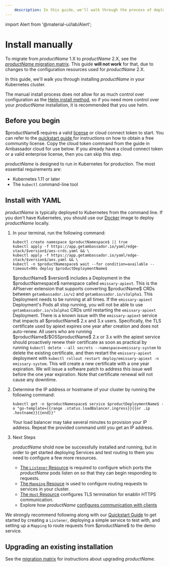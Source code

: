 ```yaml
---
    description: In this guide, we'll walk through the process of deploying $productName$ in Kubernetes for ingress routing.
---
```


import Alert from '@material-ui/lab/Alert';

# Install manually

<Alert severity="warning">

  To migrate from $productName$ 1.X to $productName$ 2.X, see the
  [$productName$ migration matrix](../migration-matrix/).  This guide
  **will not work** for that, due to changes to the configuration
  resources used for $productName$ 2.X.

</Alert>

In this guide, we'll walk you through installing $productName$ in your Kubernetes cluster.

The manual install process does not allow for as much control over configuration
as the [Helm install method](../helm), so if you need more control over your $productName$
installation, it is recommended that you use helm.

## Before you begin

   <Alert severity="warning">
      $productName$ requires a valid <a href="../../../topics/using/licenses">license</a> or cloud connect token to start. You can refer to the <a href="https://www.getambassador.io/docs/edge-stack/latest/tutorials/getting-started">quickstart guide </a>
     for instructions on how to obtain a free community license. Copy the cloud token command from the guide in Ambassador cloud for use below. If you already have a cloud connect token or
     a valid enterprise license, then you can skip this step.
   </Alert>

$productName$ is designed to run in Kubernetes for production. The most essential requirements are:

* Kubernetes 1.11 or later
* The `kubectl` command-line tool

## Install with YAML

$productName$ is typically deployed to Kubernetes from the command line. If you don't have Kubernetes, you should use our [Docker](../docker) image to deploy $productName$ locally.

1. In your terminal, run the following command:

    ```
    kubectl create namespace $productNamespace$ || true
    kubectl apply -f https://app.getambassador.io/yaml/edge-stack/$version$/aes-crds.yaml && \
    kubectl apply -f https://app.getambassador.io/yaml/edge-stack/$version$/aes.yaml && \
    kubectl -n $productNamespace$ wait --for condition=available --timeout=90s deploy $productDeploymentName$
    ```

   <Alert severity="info">
     $productName$ $version$ includes a Deployment in the $productNamespace$ namespace
     called <code>emissary-apiext</code>. This is the APIserver extension
     that supports converting $productName$ CRDs between <code>getambassador.io/v2</code>
     and <code>getambassador.io/v3alpha1</code>. This Deployment needs to be running at
     all times.
   </Alert>

   <Alert severity="warning">
     If the <code>emissary-apiext</code> Deployment's Pods all stop running,
     you will not be able to use <code>getambassador.io/v3alpha1</code> CRDs until restarting
     the <code>emissary-apiext</code> Deployment.
   </Alert>

   <Alert severity="warning">
    There is a known issue with the <code>emissary-apiext</code> service that impacts all $productName$ 2.x and 3.x users. Specifically, the TLS certificate used by apiext expires one year after creation and does not auto-renew. All users who are running $productName$/$OSSproductName$ 2.x or 3.x with the apiext service should proactively renew their certificate as soon as practical by running <code>kubectl delete --all secrets --namespace=emissary-system</code> to delete the existing certificate, and then restart the <code>emissary-apiext</code> deployment with <code>kubectl rollout restart deploy/emissary-apiext -n emissary-system</code>.
    This will create a new certificate with a one year expiration. We will issue a software patch to address this issue well before the one year expiration. Note that certificate renewal will not cause any downtime.
   </Alert>

2. Determine the IP address or hostname of your cluster by running the following command:

    ```
    kubectl get -n $productNamespace$ service $productDeploymentName$ -o "go-template={{range .status.loadBalancer.ingress}}{{or .ip .hostname}}{{end}}"
    ```

    Your load balancer may take several minutes to provision your IP address. Repeat the provided command until you get an IP address.

3. Next Steps

   $productName$ shold now be successfully installed and running, but in order to get started deploying Services and test routing to them you need to configure a few more resources.

   - [The `Listener` Resource](../../running/listener/) is required to configure which ports the $productName$ pods listen on so that they can begin responding to requests.
   - [The `Mapping` Resouce](../../using/intro-mappings/) is used to configure routing requests to services in your cluster.
   - [The `Host` Resource](../../running/host-crd/) configures TLS termination for enablin HTTPS communication.
   - Explore how $productName$ [configures communication with clients](../../../howtos/configure-communications)

  <Alert severity="info">
     We strongly recommend following along with our <a href="../../../tutorials/getting-started">Quickstart Guide</a> to get started by creating a <code>Listener</code>, deploying a simple service to test with, and setting up a <code>Mapping</code> to route requests from $productName$ to the demo service.
  </Alert>

## Upgrading an existing installation

See the [migration matrix](../migration-matrix) for instructions about upgrading
$productName$.
